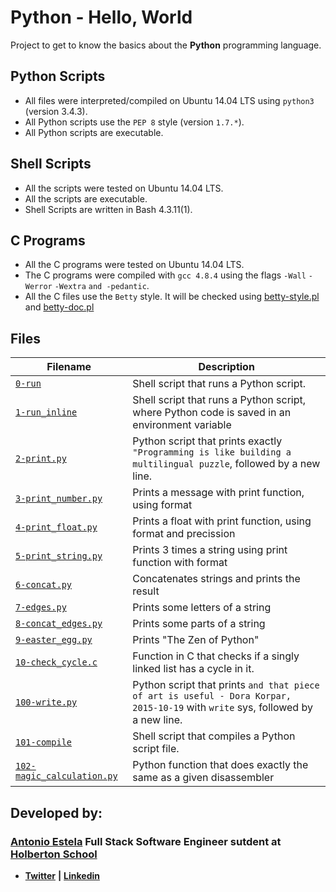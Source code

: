 # **Python - Hello, World**

Project to get to know the basics about the **Python** programming language.

## Python Scripts

- All files were interpreted/compiled on Ubuntu 14.04 LTS using `python3` (version 3.4.3).
- All Python scripts use the `PEP 8` style (version `1.7.*`).
- All Python scripts are executable.

## Shell Scripts

- All the scripts were tested on Ubuntu 14.04 LTS.
- All the scripts are executable.
- Shell Scripts are written in Bash 4.3.11(1).

## C Programs

- All the C programs were tested on Ubuntu 14.04 LTS.
- The C programs were compiled with `gcc 4.8.4` using the flags `-Wall` `-Werror` `-Wextra` `and -pedantic`.
- All the C files use the `Betty` style. It will be checked using [betty-style.pl](https://github.com/holbertonschool/Betty/blob/master/betty-style.pl) and [betty-doc.pl](https://github.com/holbertonschool/Betty/blob/master/betty-doc.pl)

## Files

| Filename                                                     | Description                                                  |
| ------------------------------------------------------------ | ------------------------------------------------------------ |
| [`0-run`]([0-run](https://github.com/AntonioEstela/holbertonschool-higher_level_programming/blob/master/0x00-python-hello_world/0-run)) | Shell script that runs a Python script.                      |
| [`1-run_inline`](https://github.com/AntonioEstela/holbertonschool-higher_level_programming/blob/master/0x00-python-hello_world/1-run_inline) | Shell script that runs a Python script, where Python code is saved in an environment variable |
| [`2-print.py`](https://github.com/AntonioEstela/holbertonschool-higher_level_programming/blob/master/0x00-python-hello_world/2-print.py) | Python script that prints exactly `"Programming is like building a multilingual puzzle`, followed by a new line. |
| [`3-print_number.py`](https://github.com/AntonioEstela/holbertonschool-higher_level_programming/blob/master/0x00-python-hello_world/3-print_number.py) | Prints a message with print function, using format           |
| [`4-print_float.py`](https://github.com/AntonioEstela/holbertonschool-higher_level_programming/blob/master/0x00-python-hello_world/4-print_float.py) | Prints a float with print function, using format and precission |
| [`5-print_string.py`](https://github.com/AntonioEstela/holbertonschool-higher_level_programming/blob/master/0x00-python-hello_world/5-print_string.py) | Prints 3 times a string using print function with format     |
| [`6-concat.py`](https://github.com/AntonioEstela/holbertonschool-higher_level_programming/blob/master/0x00-python-hello_world/6-concat.py) | Concatenates strings and prints the result                   |
| [`7-edges.py`](https://github.com/AntonioEstela/holbertonschool-higher_level_programming/blob/master/0x00-python-hello_world/7-edges.py) | Prints some letters of a string                              |
| [`8-concat_edges.py`](https://github.com/AntonioEstela/holbertonschool-higher_level_programming/blob/master/0x00-python-hello_world/8-concat_edges.py) | Prints some parts of a string                                |
| [`9-easter_egg.py`](https://github.com/AntonioEstela/holbertonschool-higher_level_programming/blob/master/0x00-python-hello_world/9-easter_egg.py) | Prints "The Zen of Python"                                   |
| [`10-check_cycle.c`](https://github.com/AntonioEstela/holbertonschool-higher_level_programming/blob/master/0x00-python-hello_world/10-check_cycle.c) | Function in C that checks if a singly linked list has a cycle in it. |
| [`100-write.py`](https://github.com/AntonioEstela/holbertonschool-higher_level_programming/blob/master/0x00-python-hello_world/100-write.py) | Python script that prints `and that piece of art is useful - Dora Korpar, 2015-10-19` with `write` sys, followed by a new line. |
| [`101-compile`]()                                            | Shell script that compiles a Python script file.             |
| [`102-magic_calculation.py`]()                               | Python function that does exactly the same as a given disassembler |

## Developed by:

### [**Antonio Estela**](https://github.com/AntonioEstela) Full Stack Software Engineer sutdent at [**Holberton School**](https://www.holbertonschool.com/)

- [**Twitter**](https://twitter.com/Antonio__Estela) **|** [**Linkedin**](https://www.linkedin.com/in/antonio-josé-estela-7b2a64156/)